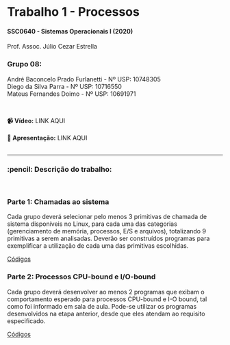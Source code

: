 # Trabalho 1 - Processos
<h4>SSC0640 - Sistemas Operacionais I (2020)</h4>
<p>Prof. Assoc. Júlio Cezar Estrella</p>

<h3>Grupo 08:</h3>

André Baconcelo Prado Furlanetti - Nº USP: 10748305 </br>
Diego da Silva Parra - Nº USP: 10716550</br>
Mateus Fernandes Doimo - Nº USP: 10691971</br>

</br>

<b>:video_camera: Vídeo:</b> LINK AQUI<br><br>
<b>:page_facing_up: Apresentação:</b> LINK AQUI<br>
<br>
<hr>

<h3>:pencil: Descrição do trabalho:</h3>
<br>
<h3>Parte 1: Chamadas ao sistema</h3>
<p>Cada grupo deverá selecionar pelo menos 3 primitivas de chamada de sistema disponíveis no Linux, para cada uma das categorias (gerenciamento de memória, processos, E/S e arquivos), totalizando 9 primitivas a serem analisadas. Deverão ser construídos programas para exemplificar a utilização de cada uma das primitivas escolhidas.</p>
<a href="https://github.com/andrebpradof/sistemas-operacionais/tree/master/parte1">Códigos</a>
<br>
<h3>Parte 2: Processos CPU-bound e I/O-bound</h3>
<p>Cada grupo deverá desenvolver ao menos 2 programas que exibam o comportamento esperado para processos CPU-bound e I-O bound, tal como foi informado em sala de aula. Pode-se utilizar os programas desenvolvidos na etapa anterior, desde que eles atendam ao requisito especificado.</p>
<a href="https://github.com/andrebpradof/sistemas-operacionais/tree/master/parte2">Códigos</a>
